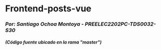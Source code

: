 # Frontend-posts-vue
### ***Por: Santiago Ochoa Montoya - PREELEC2202PC-TDS0032-S30***  
##### ***(Código fuente ubicado en la rama "master")***  
